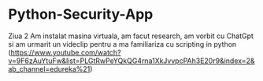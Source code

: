 # Python-Security-App
Ziua 2
Am instalat masina virtuala, am facut research, am vorbit cu ChatGpt si am urmarit un videclip pentru a ma familiariza cu scripting in python (https://www.youtube.com/watch?v=9F6zAuYtuFw&list=PLGtRwPeYQkQG4rna1XkJvvpcPAh3E20r9&index=2&ab_channel=edureka%21)
